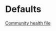# Defaults

[Community health file](https://docs.github.com/en/communities/setting-up-your-project-for-healthy-contributions/creating-a-default-community-health-file)
